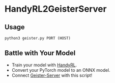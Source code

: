 # HandyRL2GeisterServer

## Usage

```
python3 geister.py PORT (HOST)
```

## Battle with Your Model

- Train your model with [HandyRL](https://github.com/DeNA/HandyRL).
- Convert your PyTorch model to an ONNX model.
- Connect [Geister-Server](https://github.com/miyo/geister_server.java) with this script!